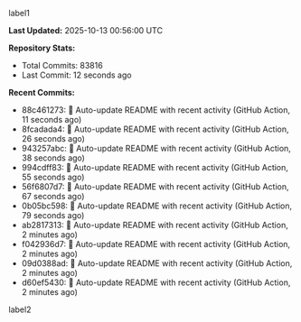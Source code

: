 
label1 
<!-- ACTIVITY_START -->
**Last Updated:** 2025-10-13 00:56:00 UTC

**Repository Stats:**
- Total Commits: 83816
- Last Commit: 12 seconds ago

**Recent Commits:**
- 88c461273: 🤖 Auto-update README with recent activity (GitHub Action, 11 seconds ago)
- 8fcadada4: 🤖 Auto-update README with recent activity (GitHub Action, 26 seconds ago)
- 943257abc: 🤖 Auto-update README with recent activity (GitHub Action, 38 seconds ago)
- 994cdff83: 🤖 Auto-update README with recent activity (GitHub Action, 55 seconds ago)
- 56f6807d7: 🤖 Auto-update README with recent activity (GitHub Action, 67 seconds ago)
- 0b05bc598: 🤖 Auto-update README with recent activity (GitHub Action, 79 seconds ago)
- ab2817313: 🤖 Auto-update README with recent activity (GitHub Action, 2 minutes ago)
- f042936d7: 🤖 Auto-update README with recent activity (GitHub Action, 2 minutes ago)
- 09d0388ad: 🤖 Auto-update README with recent activity (GitHub Action, 2 minutes ago)
- d60ef5430: 🤖 Auto-update README with recent activity (GitHub Action, 2 minutes ago)
<!-- ACTIVITY_END -->

label2
